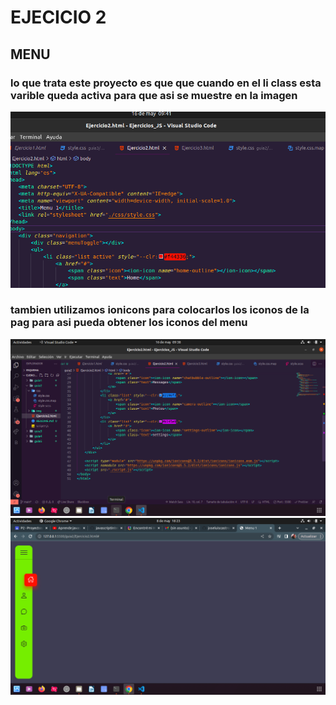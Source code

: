 # EJECICIO 2

## MENU

### lo que trata este proyecto es que que cuando en el li class esta varible queda activa para que asi se muestre en la imagen
![codigo3](./img/codigo3.png)
### tambien utilizamos ionicons para colocarlos los iconos de la pag para asi pueda obtener los iconos del menu 
![codigo2](./img/codigo2.png)
![menu](./img/MENU.png)

